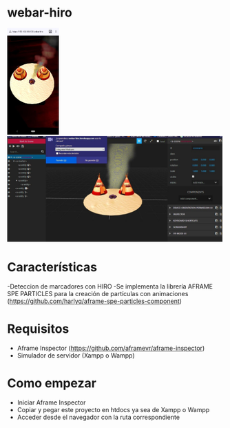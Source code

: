 # webar-hiro
<div> 
<img width="120" src="capturas/1.jpg" >
<img width="500" src="capturas/2.jpg" >
</div>


# Características
  -Deteccion de marcadores con HIRO
  -Se implementa la librería AFRAME SPE PARTICLES para la creación de partículas con animaciones
  (https://github.com/harlyq/aframe-spe-particles-component)
# Requisitos

  - Aframe Inspector (https://github.com/aframevr/aframe-inspector) 
  - Simulador de servidor (Xampp o Wampp)

# Como empezar
  - Iniciar Aframe Inspector
  - Copiar y pegar este proyecto en htdocs ya sea de Xampp o Wampp
  - Acceder desde el navegador con la ruta correspondiente
